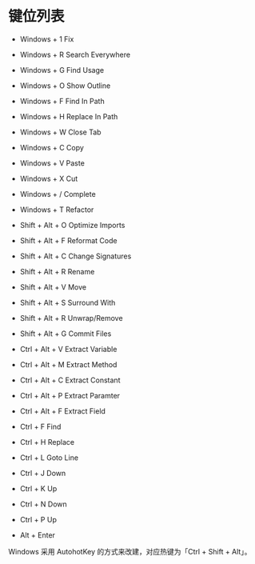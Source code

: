 
# 键位列表

- Windows + 1                Fix
- Windows + R                Search Everywhere
- Windows + G                Find Usage
- Windows + O                Show Outline
- Windows + F                Find In Path
- Windows + H                Replace In Path
- Windows + W                Close Tab
- Windows + C                Copy
- Windows + V                Paste
- Windows + X                Cut
- Windows + /                Complete
- Windows + T                Refactor

- Shift + Alt + O            Optimize Imports
- Shift + Alt + F            Reformat Code
- Shift + Alt + C            Change Signatures
- Shift + Alt + R            Rename
- Shift + Alt + V            Move
- Shift + Alt + S            Surround With
- Shift + Alt + R            Unwrap/Remove
- Shift + Alt + G            Commit Files


- Ctrl + Alt + V            Extract Variable
- Ctrl + Alt + M            Extract Method
- Ctrl + Alt + C            Extract Constant
- Ctrl + Alt + P            Extract Paramter
- Ctrl + Alt + F            Extract Field

- Ctrl + F                   Find
- Ctrl + H                   Replace
- Ctrl + L                   Goto Line
- Ctrl + J                   Down
- Ctrl + K                   Up
- Ctrl + N                   Down
- Ctrl + P                   Up

- Alt + Enter 

Windows 采用 AutohotKey 的方式来改建，对应热键为「Ctrl + Shift + Alt」。
